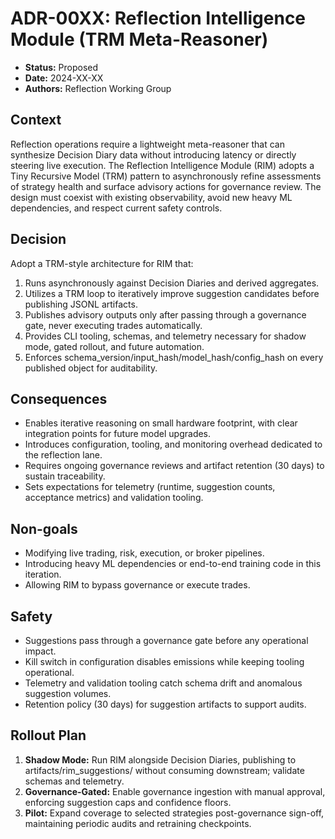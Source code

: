 # ADR-00XX: Reflection Intelligence Module (TRM Meta-Reasoner)

- **Status:** Proposed
- **Date:** 2024-XX-XX
- **Authors:** Reflection Working Group

## Context

Reflection operations require a lightweight meta-reasoner that can synthesize Decision Diary data without introducing latency or directly steering live execution. The Reflection Intelligence Module (RIM) adopts a Tiny Recursive Model (TRM) pattern to asynchronously refine assessments of strategy health and surface advisory actions for governance review. The design must coexist with existing observability, avoid new heavy ML dependencies, and respect current safety controls.

## Decision

Adopt a TRM-style architecture for RIM that:

1. Runs asynchronously against Decision Diaries and derived aggregates.
2. Utilizes a TRM loop to iteratively improve suggestion candidates before publishing JSONL artifacts.
3. Publishes advisory outputs only after passing through a governance gate, never executing trades automatically.
4. Provides CLI tooling, schemas, and telemetry necessary for shadow mode, gated rollout, and future automation.
5. Enforces schema_version/input_hash/model_hash/config_hash on every published object for auditability.

## Consequences

- Enables iterative reasoning on small hardware footprint, with clear integration points for future model upgrades.
- Introduces configuration, tooling, and monitoring overhead dedicated to the reflection lane.
- Requires ongoing governance reviews and artifact retention (30 days) to sustain traceability.
- Sets expectations for telemetry (runtime, suggestion counts, acceptance metrics) and validation tooling.

## Non-goals

- Modifying live trading, risk, execution, or broker pipelines.
- Introducing heavy ML dependencies or end-to-end training code in this iteration.
- Allowing RIM to bypass governance or execute trades.

## Safety

- Suggestions pass through a governance gate before any operational impact.
- Kill switch in configuration disables emissions while keeping tooling operational.
- Telemetry and validation tooling catch schema drift and anomalous suggestion volumes.
- Retention policy (30 days) for suggestion artifacts to support audits.

## Rollout Plan

1. **Shadow Mode:** Run RIM alongside Decision Diaries, publishing to artifacts/rim_suggestions/ without consuming downstream; validate schemas and telemetry.
2. **Governance-Gated:** Enable governance ingestion with manual approval, enforcing suggestion caps and confidence floors.
3. **Pilot:** Expand coverage to selected strategies post-governance sign-off, maintaining periodic audits and retraining checkpoints.
